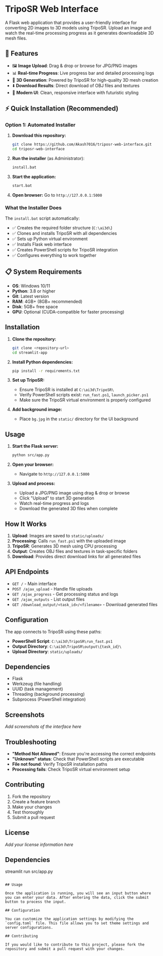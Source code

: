 # TripoSR Web Interface

A Flask web application that provides a user-friendly interface for converting 2D images to 3D models using TripoSR. Upload an image and watch the real-time processing progress as it generates downloadable 3D mesh files.

## 🚀 Features

- 🖼️ **Image Upload**: Drag & drop or browse for JPG/PNG images
- 📊 **Real-time Progress**: Live progress bar and detailed processing logs
- 🎯 **3D Generation**: Powered by TripoSR for high-quality 3D mesh creation
- ⬇️ **Download Results**: Direct download of OBJ files and textures
- 🎨 **Modern UI**: Clean, responsive interface with futuristic styling

## ⚡ Quick Installation (Recommended)

### Option 1: Automated Installer

1. **Download this repository:**

   ```bash
   git clone https://github.com/Akash7016/triposr-web-interface.git
   cd triposr-web-interface
   ```

2. **Run the installer** (as Administrator):

   ```bash
   install.bat
   ```

3. **Start the application:**

   ```bash
   start.bat
   ```

4. **Open browser:** Go to `http://127.0.0.1:5000`

### What the Installer Does

The `install.bat` script automatically:

- ✅ Creates the required folder structure (`C:\ai3d\`)
- ✅ Clones and installs TripoSR with all dependencies
- ✅ Sets up Python virtual environment
- ✅ Installs Flask web interface
- ✅ Creates PowerShell scripts for TripoSR integration
- ✅ Configures everything to work together

## 📋 System Requirements

- **OS**: Windows 10/11
- **Python**: 3.8 or higher
- **Git**: Latest version
- **RAM**: 4GB+ (8GB+ recommended)
- **Disk**: 5GB+ free space
- **GPU**: Optional (CUDA-compatible for faster processing)

## Installation

1. **Clone the repository:**

   ```bash
   git clone <repository-url>
   cd streamlit-app
   ```

2. **Install Python dependencies:**

   ```bash
   pip install -r requirements.txt
   ```

3. **Set up TripoSR:**

   - Ensure TripoSR is installed at `C:\ai3d\TripoSR\`
   - Verify PowerShell scripts exist: `run_fast.ps1`, `launch_picker.ps1`
   - Make sure the TripoSR virtual environment is properly configured

4. **Add background image:**
   - Place `bg.jpg` in the `static/` directory for the UI background

## Usage

1. **Start the Flask server:**

   ```bash
   python src/app.py
   ```

2. **Open your browser:**

   - Navigate to `http://127.0.0.1:5000`

3. **Upload and process:**
   - Upload a JPG/PNG image using drag & drop or browse
   - Click "Upload" to start 3D generation
   - Watch real-time progress and logs
   - Download the generated 3D files when complete

## How It Works

1. **Upload**: Images are saved to `static/uploads/`
2. **Processing**: Calls `run_fast.ps1` with the uploaded image
3. **TripoSR**: Generates 3D mesh using CPU processing
4. **Output**: Creates OBJ files and textures in task-specific folders
5. **Download**: Provides direct download links for all generated files

## API Endpoints

- `GET /` - Main interface
- `POST /ajax_upload` - Handle file uploads
- `GET /ajax_progress` - Get processing status and logs
- `GET /ajax_outputs` - List output files
- `GET /download_output/<task_id>/<filename>` - Download generated files

## Configuration

The app connects to TripoSR using these paths:

- **PowerShell Script**: `C:\ai3d\TripoSR\run_fast.ps1`
- **Output Directory**: `C:\ai3d\TripoSR\output\{task_id}\`
- **Upload Directory**: `static/uploads/`

## Dependencies

- Flask
- Werkzeug (file handling)
- UUID (task management)
- Threading (background processing)
- Subprocess (PowerShell integration)

## Screenshots

_Add screenshots of the interface here_

## Troubleshooting

- **"Method Not Allowed"**: Ensure you're accessing the correct endpoints
- **"Unknown" status**: Check that PowerShell scripts are executable
- **File not found**: Verify TripoSR installation paths
- **Processing fails**: Check TripoSR virtual environment setup

## Contributing

1. Fork the repository
2. Create a feature branch
3. Make your changes
4. Test thoroughly
5. Submit a pull request

## License

_Add your license information here_

## Dependencies

streamlit run src/app.py

```

## Usage

Once the application is running, you will see an input button where you can enter your data. After entering the data, click the submit button to process the input.

## Configuration

You can customize the application settings by modifying the `config.toml` file. This file allows you to set theme settings and server configurations.

## Contributing

If you would like to contribute to this project, please fork the repository and submit a pull request with your changes.
```
